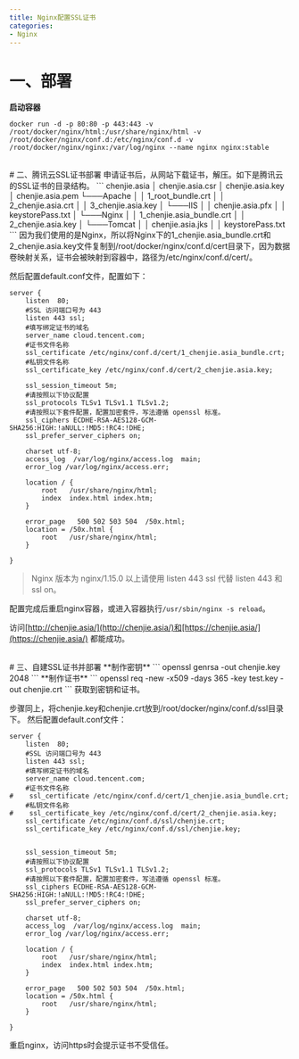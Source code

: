 ```yaml
---
title: Nginx配置SSL证书
categories:
- Nginx
---
```

# 一、部署
**启动容器**
```
docker run -d -p 80:80 -p 443:443 -v /root/docker/nginx/html:/usr/share/nginx/html -v /root/docker/nginx/conf.d:/etc/nginx/conf.d -v /root/docker/nginx/nginx:/var/log/nginx --name nginx nginx:stable
```

<br>
# 二、腾讯云SSL证书部署
申请证书后，从网站下载证书，解压。如下是腾讯云的SSL证书的目录结构。
```
chenjie.asia
│   chenjie.asia.csr
│   chenjie.asia.key  
│   chenjie.asia.pem
└───Apache
│   │   1_root_bundle.crt
│   │   2_chenjie.asia.crt
│   │   3_chenjie.asia.key
│   
└───IIS
│   │   chenjie.asia.pfx
│   │   keystorePass.txt
│
└───Nginx
│   │   1_chenjie.asia_bundle.crt
│   │   2_chenjie.asia.key
│
└───Tomcat
│   │   chenjie.asia.jks
│   │   keystorePass.txt
```
因为我们使用的是Nginx，所以将Nginx下的1_chenjie.asia_bundle.crt和2_chenjie.asia.key文件复制到/root/docker/nginx/conf.d/cert目录下，因为数据卷映射关系，证书会被映射到容器中，路径为/etc/nginx/conf.d/cert/。

然后配置default.conf文件，配置如下：
```
server {
    listen  80;
    #SSL 访问端口号为 443
    listen 443 ssl; 
    #填写绑定证书的域名
    server_name cloud.tencent.com; 
    #证书文件名称
    ssl_certificate /etc/nginx/conf.d/cert/1_chenjie.asia_bundle.crt;
    #私钥文件名称
    ssl_certificate_key /etc/nginx/conf.d/cert/2_chenjie.asia.key;

    ssl_session_timeout 5m;
    #请按照以下协议配置
    ssl_protocols TLSv1 TLSv1.1 TLSv1.2; 
    #请按照以下套件配置，配置加密套件，写法遵循 openssl 标准。
    ssl_ciphers ECDHE-RSA-AES128-GCM-SHA256:HIGH:!aNULL:!MD5:!RC4:!DHE; 
    ssl_prefer_server_ciphers on;

    charset utf-8;
    access_log  /var/log/nginx/access.log  main;
    error_log /var/log/nginx/access.err;

    location / {
        root   /usr/share/nginx/html;
        index  index.html index.htm;
    }

    error_page   500 502 503 504  /50x.html;
    location = /50x.html {
        root   /usr/share/nginx/html;
    }

}
```
>Nginx 版本为 nginx/1.15.0 以上请使用 listen 443 ssl 代替 listen 443 和 ssl on。

配置完成后重启nginx容器，或进入容器执行`/usr/sbin/nginx -s reload`。

访问[http://chenjie.asia/](http://chenjie.asia/)和[https://chenjie.asia/](https://chenjie.asia/)
都能成功。

<br>
# 三、自建SSL证书并部署
**制作密钥**
```
openssl genrsa -out chenjie.key 2048
```
 **制作证书**
```
 openssl req -new -x509 -days 365 -key test.key -out chenjie.crt
```
获取到密钥和证书。

步骤同上，将chenjie.key和chenjie.crt放到/root/docker/nginx/conf.d/ssl目录下。
然后配置default.conf文件：
```
server {
    listen  80;
    #SSL 访问端口号为 443
    listen 443 ssl; 
    #填写绑定证书的域名
    server_name cloud.tencent.com; 
    #证书文件名称
#    ssl_certificate /etc/nginx/conf.d/cert/1_chenjie.asia_bundle.crt;
    #私钥文件名称
#    ssl_certificate_key /etc/nginx/conf.d/cert/2_chenjie.asia.key;
    ssl_certificate /etc/nginx/conf.d/ssl/chenjie.crt;
    ssl_certificate_key /etc/nginx/conf.d/ssl/chenjie.key;


    ssl_session_timeout 5m;
    #请按照以下协议配置
    ssl_protocols TLSv1 TLSv1.1 TLSv1.2; 
    #请按照以下套件配置，配置加密套件，写法遵循 openssl 标准。
    ssl_ciphers ECDHE-RSA-AES128-GCM-SHA256:HIGH:!aNULL:!MD5:!RC4:!DHE; 
    ssl_prefer_server_ciphers on;

    charset utf-8;
    access_log  /var/log/nginx/access.log  main;
    error_log /var/log/nginx/access.err;

    location / {
        root   /usr/share/nginx/html;
        index  index.html index.htm;
    }

    error_page   500 502 503 504  /50x.html;
    location = /50x.html {
        root   /usr/share/nginx/html;
    }

}
```

重启nginx，访问https时会提示证书不受信任。

